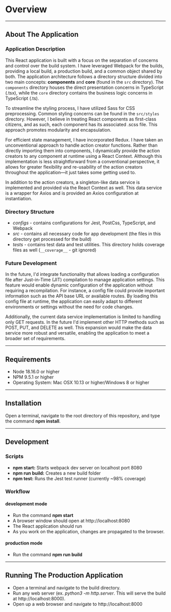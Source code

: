 # Overview

----

## About The Application
### Application Description
This React application is built with a focus on the separation of concerns and control over the build system. I have leveraged Webpack for the builds, providing a local build, a production build, and a common object shared by both. The application architecture follows a directory structure divided into two main concepts: **components** and **core** (found in the ```src``` directory). The ```components``` directory houses the direct presentation concerns in TypeScript (.tsx), while the ```core``` directory contains the business logic concerns in TypeScript (.ts).

To streamline the styling process, I have utilized Sass for CSS preprocessing. Common styling concerns can be found in the ```src/styles``` directory. However, I believe in treating React components as first-class citizens, and as such, each component has its associated .scss file. This approach promotes modularity and encapsulation.

For efficient state management, I have incorporated Redux. I have taken an unconventional approach to handle action creator functions. Rather than directly importing them into components, I dynamically provide the action creators to any component at runtime using a React Context. Although this implementation is less straightforward from a conventional perspective, it allows for greater flexibility and re-usability of the action creators throughout the application—it just takes some getting used to.

In addition to the action creators, a singleton-like data service is implemented and provided via the React Context as well. This data service is a wrapper for Axios and is provided an Axios configuration at instantiation.

### Directory Structure
- _configs_ - contains configurations for Jest, PostCss, TypeScript, and Webpack
- _src_ - contains all necessary code for app development (the files in this directory get processed for the build)
- _tests_ - contains test data and test utilities. This directory holds coverage files as well (```__coverage__``` - git ignored)

### Future Development
In the future, I'd integrate functionality that allows loading a configuration file after Just-in-Time (JIT) compilation to manage application settings. This feature would enable dynamic configuration of the application without requiring a recompilation. For instance, a config file could provide important information such as the API base URL or available routes. By loading this config file at runtime, the application can easily adapt to different environments or settings without the need for code changes.

Additionally, the current data service implementation is limited to handling only GET requests. In the future I'd implement other HTTP methods such as POST, PUT, and DELETE as well. This expansion would make the data service more robust and versatile, enabling the application to meet a broader set of requirements.

----

## Requirements
+ Node 18.16.0 or higher
+ NPM 9.5.1 or higher
+ Operating System: Mac OSX 10.13 or higher/Windows 8 or higher

----

## Installation
Open a terminal, navigate to the root directory of this repository, and type the command **npm install**.

----

## Development
### Scripts
+ **npm start:** Starts webpack dev server on localhost port 8080
+ **npm run build:** Creates a new build folder
+ **npm test:** Runs the Jest test runner (currently ~98% coverage)

### Workflow
#### development mode
- Run the command **npm start**
- A browser window should open at http://localhost:8080
- The React application should run
- As you work on the application, changes are propagated to the browser.

#### production mode
- Run the command **npm run build**

----

## Running The Production Application
- Open a terminal and navigate to the build directory.
- Run any web server (ex. _python3 -m http.server_. This will serve the build at http://localhost:8000).
- Open up a web browser and navigate to http://localhost:8000
